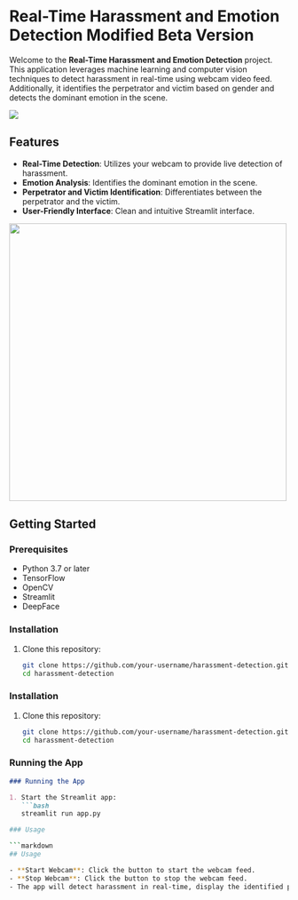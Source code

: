 # Real-Time Harassment and Emotion Detection Modified Beta Version

Welcome to the **Real-Time Harassment and Emotion Detection** project. This application leverages machine learning and computer vision techniques to detect harassment in real-time using webcam video feed. Additionally, it identifies the perpetrator and victim based on gender and detects the dominant emotion in the scene.

<img src = "https://pub.mdpi-res.com/agriengineering/agriengineering-04-00056/article_deploy/html/images/agriengineering-04-00056-g002.png?1667281558" /> <!-- Placeholder for banner image -->

## Features

- **Real-Time Detection**: Utilizes your webcam to provide live detection of harassment.
- **Emotion Analysis**: Identifies the dominant emotion in the scene.
- **Perpetrator and Victim Identification**: Differentiates between the perpetrator and the victim.
- **User-Friendly Interface**: Clean and intuitive Streamlit interface.

<img src="https://pub.mdpi-res.com/symmetry/symmetry-11-00001/article_deploy/html/images/symmetry-11-00001-g005.png?1570852208" width="500" height="500" />
 <!-- Placeholder for demo image -->

## Getting Started

### Prerequisites

- Python 3.7 or later
- TensorFlow
- OpenCV
- Streamlit
- DeepFace

### Installation

1. Clone this repository:
   ```bash
   git clone https://github.com/your-username/harassment-detection.git
   cd harassment-detection
### Installation

1. Clone this repository:
   ```bash
   git clone https://github.com/your-username/harassment-detection.git
   cd harassment-detection

### Running the App

```markdown
### Running the App

1. Start the Streamlit app:
   ```bash
   streamlit run app.py

### Usage

```markdown
## Usage

- **Start Webcam**: Click the button to start the webcam feed.
- **Stop Webcam**: Click the button to stop the webcam feed.
- The app will detect harassment in real-time, display the identified perpetrator and victim, and show the dominant emotion.
